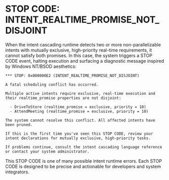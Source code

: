 # STOP CODE: INTENT_REALTIME_PROMISE_NOT_DISJOINT

When the intent cascading runtime detects two or more non-parallelizable intents with mutually exclusive, high-priority real-time requirements, it cannot satisfy both promises. In this case, the system triggers a STOP CODE event, halting execution and surfacing a diagnostic message inspired by Windows NT/BSOD aesthetics:

```
*** STOP: 0x000000E2 (INTENT_REALTIME_PROMISE_NOT_DISJOINT)

A fatal scheduling conflict has occurred.

Multiple active intents require exclusive, real-time execution and their realtime_promise properties are not disjoint:

  - DriveToStore (realtime_promise = exclusive, priority = 10)
  - AttendMeeting (realtime_promise = exclusive, priority = 10)

The system cannot resolve this conflict. All affected intents have been pruned.

If this is the first time you've seen this STOP CODE, review your intent declarations for mutually exclusive, high-priority tasks.

If problems continue, consult the intent cascading language reference or contact your system administrator.
```

This STOP CODE is one of many possible intent runtime errors. Each STOP CODE is designed to be precise and actionable for developers and system integrators.
